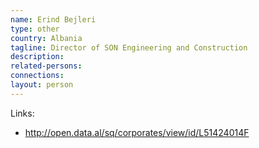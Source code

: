 ```yaml
---
name: Erind Bejleri
type: other
country: Albania
tagline: Director of SON Engineering and Construction
description:
related-persons:
connections:
layout: person
---
```

Links:
* <http://open.data.al/sq/corporates/view/id/L51424014F>
